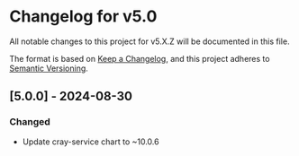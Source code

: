 # Changelog for v5.0

All notable changes to this project for v5.X.Z will be documented in this file.

The format is based on [Keep a Changelog](https://keepachangelog.com/en/1.0.0/),
and this project adheres to [Semantic Versioning](https://semver.org/spec/v2.0.0.html).

## [5.0.0] - 2024-08-30

### Changed

- Update cray-service chart to ~10.0.6
